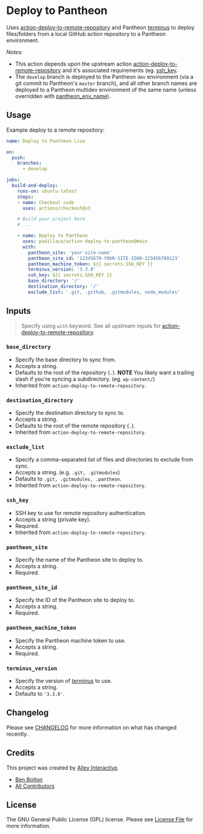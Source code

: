 # Deploy to Pantheon

Uses [action-deploy-to-remote-repository](https://github.com/padillaco/action-deploy-to-remote-repository) and Pantheon [terminus](https://docs.pantheon.io/terminus) to deploy files/folders from a local GitHub action repository to a Pantheon environment.

_Notes_:

- This action depends upon the upstream action [action-deploy-to-remote-repository](https://github.com/padillaco/action-deploy-to-remote-repository) and it's associated requirements (eg. [ssh_key](https://github.com/padillaco/action-deploy-to-remote-repository#ssh_key).
- The `develop` branch is deployed to the Pantheon `dev` environment (via a git commit to Pantheon's `master` branch), and all other branch names are deployed to a Pantheon multidev environment of the same name (unless overridden with [pantheon_env_name](#pantheon_env_name)).

## Usage

Example deploy to a remote repository:

```yml
name: Deploy to Pantheon Live

on:
  push:
    branches:
      - develop

jobs:
  build-and-deploy:
    runs-on: ubuntu-latest
    steps:
    - name: Checkout code
      uses: actions/checkout@v3

    # Build your project here
    # ...

    - name: Deploy to Pantheon
      uses: padillaco/action-deploy-to-pantheon@main
      with:
        pantheon_site: 'your-site-name'
        pantheon_site_id: '12345678-YOUR-SITE-ID00-123456789123'
        pantheon_machine_token: ${{ secrets.SSH_KEY }}
        terminus_version: '3.3.0'
        ssh_key: ${{ secrets.SSH_KEY }}
        base_directory: '/'
        destination_directory: '/'
        exclude_list: '.git, .github, .gitmodules, node_modules'

```

## Inputs

> Specify using `with` keyword. See all upstream inputs for [action-deploy-to-remote-repository](https://github.com/padillaco/action-deploy-to-remote-repository).

### `base_directory`

- Specify the base directory to sync from.
- Accepts a string.
- Defaults to the root of the repository (`.`). **NOTE** You likely want a
  trailing slash if you're syncing a subdirectory. (eg. `wp-content/`)
- Inherited from `action-deploy-to-remote-repository`.

### `destination_directory`

- Specify the destination directory to sync to.
- Accepts a string.
- Defaults to the root of the remote repository (`.`).
- Inherited from `action-deploy-to-remote-repository`.

### `exclude_list`

- Specify a comma-separated list of files and directories to exclude from sync.
- Accepts a string. (e.g. `.git, .gitmodules`)
- Defaults to `.git, .gitmodules, .pantheon`.
- Inherited from `action-deploy-to-remote-repository`.

### `ssh_key`

- SSH key to use for remote repository authentication.
- Accepts a string (private key).
- Required.
- Inherited from `action-deploy-to-remote-repository`.

### `pantheon_site`

- Specify the name of the Pantheon site to deploy to.
- Accepts a string.
- Required.

### `pantheon_site_id`

- Specify the ID of the Pantheon site to deploy to.
- Accepts a string.
- Required.

### `pantheon_machine_token`

- Specify the Pantheon machine token to use.
- Accepts a string.
- Required.

### `terminus_version`

- Specify the version of [terminus](https://docs.pantheon.io/terminus) to use.
- Accepts a string.
- Defaults to `'3.3.0'`.

## Changelog

Please see [CHANGELOG](CHANGELOG.md) for more information on what has changed
recently.

## Credits

This project was created by [Alley Interactive](https://github.com/alleyinteractive).

- [Ben Bolton](https://github.com/benpbolton)
- [All Contributors](https://github.com/alleyinteractive/action-deploy-to-pantheon/graphs/contributors)

## License

The GNU General Public License (GPL) license. Please see [License File](LICENSE)
for more information.
